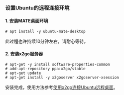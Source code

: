 ### 设置Ubuntu的远程连接环境

#### 1. 安装MATE桌面环境

    # apt install -y ubuntu-mate-desktop

此过程也许持续10分钟左右，请耐心等待。

#### 2. 安装x2go服务器

    # apt-get -y install software-properties-common
    # add-apt-repository ppa:x2go/stable
    # apt-get update
    # apt-get install -y x2goserver x2goserver-xsession

安装完成，使用方法参考[使用x2go连接Ubuntu远程桌面](../User/使用x2go连接Ubuntu远程桌面.md)。
